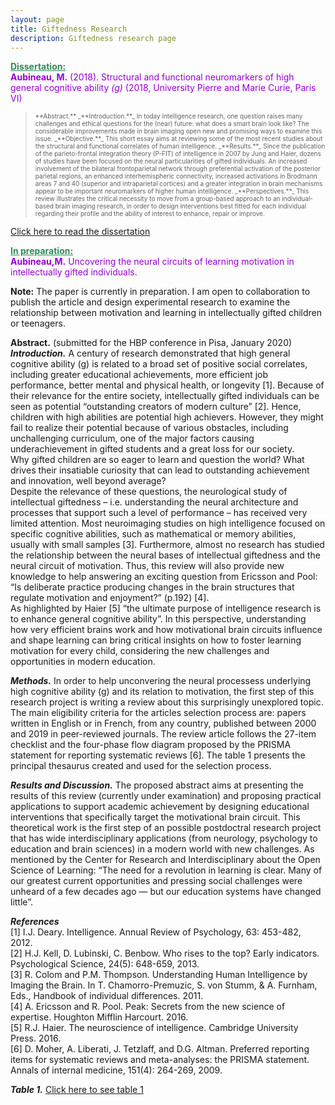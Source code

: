 ```yaml
---
layout: page
title: Giftedness Research
description: Giftedness research page
---
```

<span style="color:SeaGreen"><ins>**Dissertation:**</ins></span><br>
<span style="color:DarkViolet">**Aubineau, M.** (2018). Structural and functional neuromarkers of high general cognitive ability *(g)* (2018, University Pierre and Marie Curie, Paris VI)</span>

<blockquote><font size="-2">**Abstract.** _**Introduction.**_ In today intelligence research, one question raises many challenges and ethical questions for the (near) future: what does a smart brain look like? The considerable improvements made in brain imaging open new and promising ways to examine this issue. _**Objective.**_ This short essay aims at reviewing some of the most recent studies about the structural and functional correlates of human intelligence. _**Results.**_ Since the publication of the parieto-frontal integration theory (P-FIT) of intelligence in 2007 by Jung and Haier, dozens of studies have been focused on the neural particularities of gifted individuals. An increased involvement of the bilateral frontoparietal network through preferential activation of the posterior parietal regions, an enhanced interhemispheric connectivity, increased activations in Brodmann areas 7 and 40 (superior and intraparietal cortices) and a greater integration in brain mechanisms appear to be important neuromarkers of higher human intelligence. _**Perspectives.**_ This review illustrates the critical necessity to move from a group-based approach to an individual-based brain imaging research, in order to design interventions best fitted for each individual regarding their profile and the ability of interest to enhance, repair or improve.</font></blockquote>

[Click here to read the dissertation]({{BASE_PATH}}/pages/working_papers/Mémoire_Morgane_Aubineau_final.pdf)

<span style="color:SeaGreen"><ins>**In preparation:**</ins></span><br>
<span style="color:DarkViolet">**Aubineau,M.** Uncovering the neural circuits of learning motivation in intellectually gifted individuals.</span>

**Note:** The paper is currently in preparation. I am open to collaboration to publish the article and design experimental research to examine the relationship between motivation and learning in intellectually gifted children or teenagers. 

**Abstract.** (submitted for the HBP conference in Pisa, January 2020)<br>
_**Introduction.**_ A century of research demonstrated that high general cognitive ability (g) is related to a broad set of positive social correlates, including greater educational achievements, more efficient job performance, better mental and physical health, or longevity [1]. Because of their relevance for the entire society, intellectually gifted individuals can be seen as potential “outstanding creators of modern culture” [2]. Hence, children with high abilities are potential high achievers. However, they might fail to realize their potential because of various obstacles, including unchallenging curriculum, one of the major factors causing underachievement  in gifted students and a great loss for our society.<br>
Why gifted children are so eager to learn and question the world? What drives their insatiable curiosity that can lead to outstanding achievement and innovation, well beyond average?<br> 
Despite the relevance of these questions, the neurological study of intellectual giftedness – i.e. understanding the neural architecture and processes that support such a level of performance – has received very limited attention.  Most neuroimaging studies on high intelligence focused on specific cognitive abilities, such as mathematical or memory abilities, usually with small samples [3]. Furthermore, almost no research has studied the relationship between the neural bases of intellectual giftedness and the neural circuit of motivation. Thus, this review will also provide new knowledge to help answering an exciting question from Ericsson and Pool: “Is deliberate practice producing changes in the brain structures that regulate motivation and enjoyment?” (p.192) [4].<br> 
As highlighted by Haier [5] “the ultimate purpose of intelligence research is to enhance general cognitive ability”. In this perspective, understanding how very efficient brains work and how motivational brain circuits influence and shape learning can bring critical insights on how to foster learning motivation for every child, considering the new challenges and opportunities in modern education.  

_**Methods.**_ In order to help unconvering the neural processess underlying high cognitive ability (g) and its relation to motivation, the first step of this research project is writing a review about this surprisingly unexplored topic. 
The main eligibility criteria for the articles selection process are: papers written in English or in French, from any country, published between 2000 and 2019 in peer-reviewed journals. The review article follows the 27-item checklist and the four-phase flow diagram proposed by the PRISMA statement for reporting systematic reviews [6]. The table 1 presents the principal thesaurus created and used for the selection process.  

_**Results and Discussion.**_ The proposed abstract aims at presenting the results of this review (currently under examination) and proposing practical applications to support academic achievement by designing educational interventions that specifically target the motivational brain circuit. This theoretical work is the first step of an possible postdoctral research project that has wide interdisciplinary applications (from neurology, psychology to education and brain sciences) in a modern world with new challenges. As mentioned by the Center for Research and Interdisciplinary about the Open Science of Learning: “The need for a revolution in learning is clear. Many of our greatest current opportunities and pressing social challenges were unheard of a few decades ago — but our education systems have changed little”.

_**References**_<br>
[1] I.J. Deary. Intelligence. Annual Review of Psychology, 63: 453-482, 2012.<br>
[2] H.J. Kell, D. Lubinski, C. Benbow. Who rises to the top? Early indicators. Psychological Science, 24(5): 648-659, 2013.<br>
[3] R. Colom and P.M. Thompson. Understanding Human Intelligence by Imaging the Brain. In T. Chamorro-Premuzic, S. von Stumm, & A. Furnham, Eds., Handbook of individual differences. 2011.<br>
[4] A. Ericsson and R. Pool. Peak: Secrets from the new science of expertise. Houghton Mifflin Harcourt. 2016.<br>
[5] R.J. Haier. The neuroscience of intelligence. Cambridge University Press. 2016.<br>
[6] D. Moher, A. Liberati, J. Tetzlaff, and D.G. Altman. Preferred reporting items for systematic reviews and meta-analyses: the PRISMA statement. Annals of internal medicine, 151(4): 264-269, 2009.<br>

_**Table 1.**_ 
[Click here to see table 1]({{BASE_PATH}}/pages/working_papers/Table1Thesaurus.pdf)
